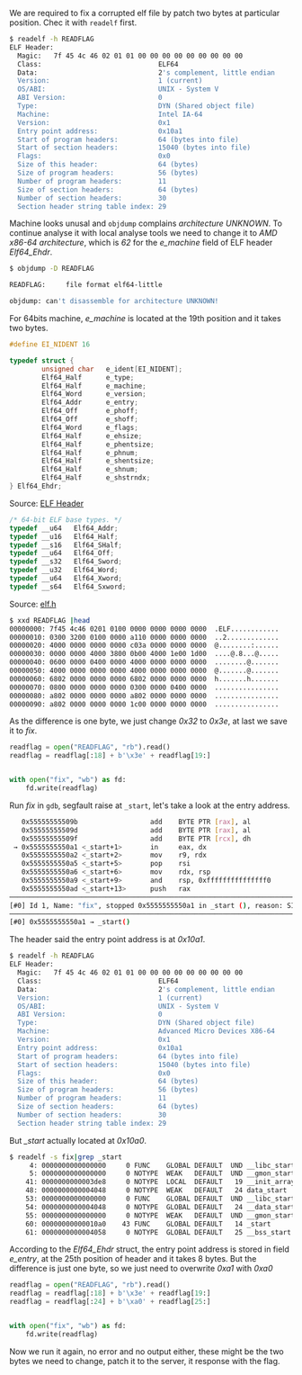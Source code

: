 
We are required to fix a corrupted elf file by patch two bytes at particular position. Chec it with ``readelf`` first.

```bash
$ readelf -h READFLAG 
ELF Header:
  Magic:   7f 45 4c 46 02 01 01 00 00 00 00 00 00 00 00 00 
  Class:                             ELF64
  Data:                              2's complement, little endian
  Version:                           1 (current)
  OS/ABI:                            UNIX - System V
  ABI Version:                       0
  Type:                              DYN (Shared object file)
  Machine:                           Intel IA-64
  Version:                           0x1
  Entry point address:               0x10a1
  Start of program headers:          64 (bytes into file)
  Start of section headers:          15040 (bytes into file)
  Flags:                             0x0
  Size of this header:               64 (bytes)
  Size of program headers:           56 (bytes)
  Number of program headers:         11
  Size of section headers:           64 (bytes)
  Number of section headers:         30
  Section header string table index: 29
```

Machine looks unusal and ``objdump`` complains *architecture UNKNOWN*. To continue analyse it with local analyse tools we need to change it to *AMD x86-64 architecture*, which is *62* for the *e_machine* field of ELF header *Elf64_Ehdr*.

```bash
$ objdump -D READFLAG 

READFLAG:     file format elf64-little

objdump: can't disassemble for architecture UNKNOWN!
```

For 64bits machine, *e_machine* is located at the 19th position and it takes two bytes.

```c
#define EI_NIDENT 16

typedef struct {
        unsigned char   e_ident[EI_NIDENT];
        Elf64_Half      e_type;
        Elf64_Half      e_machine;
        Elf64_Word      e_version;
        Elf64_Addr      e_entry;
        Elf64_Off       e_phoff;
        Elf64_Off       e_shoff;
        Elf64_Word      e_flags;
        Elf64_Half      e_ehsize;
        Elf64_Half      e_phentsize;
        Elf64_Half      e_phnum;
        Elf64_Half      e_shentsize;
        Elf64_Half      e_shnum;
        Elf64_Half      e_shstrndx;
} Elf64_Ehdr;
```

Source: [ELF Header](https://refspecs.linuxfoundation.org/elf/gabi4+/ch4.eheader.html)

```c
/* 64-bit ELF base types. */
typedef __u64	Elf64_Addr;
typedef __u16	Elf64_Half;
typedef __s16	Elf64_SHalf;
typedef __u64	Elf64_Off;
typedef __s32	Elf64_Sword;
typedef __u32	Elf64_Word;
typedef __u64	Elf64_Xword;
typedef __s64	Elf64_Sxword;
```

Source: [elf.h](https://github.com/torvalds/linux/blob/master/include/uapi/linux/elf.h)


```bash
$ xxd READFLAG |head 
00000000: 7f45 4c46 0201 0100 0000 0000 0000 0000  .ELF............
00000010: 0300 3200 0100 0000 a110 0000 0000 0000  ..2.............
00000020: 4000 0000 0000 0000 c03a 0000 0000 0000  @........:......
00000030: 0000 0000 4000 3800 0b00 4000 1e00 1d00  ....@.8...@.....
00000040: 0600 0000 0400 0000 4000 0000 0000 0000  ........@.......
00000050: 4000 0000 0000 0000 4000 0000 0000 0000  @.......@.......
00000060: 6802 0000 0000 0000 6802 0000 0000 0000  h.......h.......
00000070: 0800 0000 0000 0000 0300 0000 0400 0000  ................
00000080: a802 0000 0000 0000 a802 0000 0000 0000  ................
00000090: a802 0000 0000 0000 1c00 0000 0000 0000  ................
```

As the difference is one byte, we just change *0x32* to *0x3e*, at last we save it to *fix*.

```python
readflag = open("READFLAG", "rb").read()
readflag = readflag[:18] + b'\x3e' + readflag[19:]


with open("fix", "wb") as fd:
    fd.write(readflag)
```

Run *fix* in ``gdb``, segfault raise at ``_start``, let's take a look at the entry address.

```bash
   0x55555555509b                  add    BYTE PTR [rax], al
   0x55555555509d                  add    BYTE PTR [rax], al
   0x55555555509f                  add    BYTE PTR [rcx], dh
 → 0x5555555550a1 <_start+1>       in     eax, dx
   0x5555555550a2 <_start+2>       mov    r9, rdx
   0x5555555550a5 <_start+5>       pop    rsi
   0x5555555550a6 <_start+6>       mov    rdx, rsp
   0x5555555550a9 <_start+9>       and    rsp, 0xfffffffffffffff0
   0x5555555550ad <_start+13>      push   rax
─────────────────────────────────────────────────────────────────────────────────────────────────────────────────────────────────────────────────────────── threads ────
[#0] Id 1, Name: "fix", stopped 0x5555555550a1 in _start (), reason: SIGSEGV
───────────────────────────────────────────────────────────────────────────────────────────────────────────────────────────────────────────────────────────── trace ────
[#0] 0x5555555550a1 → _start()
```

The header said the entry point address is at *0x10a1*. 

```bash
$ readelf -h READFLAG 
ELF Header:
  Magic:   7f 45 4c 46 02 01 01 00 00 00 00 00 00 00 00 00 
  Class:                             ELF64
  Data:                              2's complement, little endian
  Version:                           1 (current)
  OS/ABI:                            UNIX - System V
  ABI Version:                       0
  Type:                              DYN (Shared object file)
  Machine:                           Advanced Micro Devices X86-64
  Version:                           0x1
  Entry point address:               0x10a1
  Start of program headers:          64 (bytes into file)
  Start of section headers:          15040 (bytes into file)
  Flags:                             0x0
  Size of this header:               64 (bytes)
  Size of program headers:           56 (bytes)
  Number of program headers:         11
  Size of section headers:           64 (bytes)
  Number of section headers:         30
  Section header string table index: 29
```

But *_start* actually located at *0x10a0*.

```bash
$ readelf -s fix|grep _start
     4: 0000000000000000     0 FUNC    GLOBAL DEFAULT  UND __libc_start_main@GLIBC_2.2.5 (2)
     5: 0000000000000000     0 NOTYPE  WEAK   DEFAULT  UND __gmon_start__
    41: 0000000000003de8     0 NOTYPE  LOCAL  DEFAULT   19 __init_array_start
    48: 0000000000004048     0 NOTYPE  WEAK   DEFAULT   24 data_start
    53: 0000000000000000     0 FUNC    GLOBAL DEFAULT  UND __libc_start_main@@GLIBC_
    54: 0000000000004048     0 NOTYPE  GLOBAL DEFAULT   24 __data_start
    55: 0000000000000000     0 NOTYPE  WEAK   DEFAULT  UND __gmon_start__
    60: 00000000000010a0    43 FUNC    GLOBAL DEFAULT   14 _start
    61: 0000000000004058     0 NOTYPE  GLOBAL DEFAULT   25 __bss_start
```

According to the *Elf64_Ehdr* struct, the entry point address is stored in field *e_entry*, at the 25th position of header and it takes 8 bytes. But the difference is just one byte, so we just need to overwrite *0xa1* with *0xa0*

```python
readflag = open("READFLAG", "rb").read()
readflag = readflag[:18] + b'\x3e' + readflag[19:]
readflag = readflag[:24] + b'\xa0' + readflag[25:]


with open("fix", "wb") as fd:
    fd.write(readflag)
```

Now we run it again, no error and no output either, these might be the two bytes we need to change, patch it to the server, it response with the flag.

